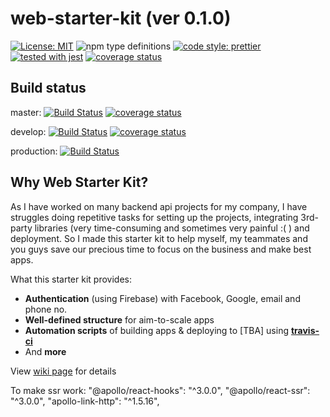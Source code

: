 # web-starter-kit (ver 0.1.0)

[![License: MIT](https://img.shields.io/badge/License-MIT-yellow.svg)](https://opensource.org/licenses/MIT)
![npm type definitions](https://shields-staging.herokuapp.com/npm/types/typescript)
[![code style: prettier](https://img.shields.io/badge/code_style-prettier-ff69b4.svg?style=flat-square)](https://github.com/prettier/prettier)
[![tested with jest](https://img.shields.io/badge/tested_with-jest-99424f.svg)](https://github.com/facebook/jest)
[![coverage status](https://coveralls.io/repos/github/thinhtran3588/web-starter-kit/badge.svg?branch=master)](https://coveralls.io/github/thinhtran3588/web-starter-kit?branch=master)

## Build status

master: [![Build Status](https://travis-ci.com/thinhtran3588/web-starter-kit.svg?branch=master)](https://travis-ci.com/thinhtran3588/web-starter-kit)
[![coverage status](https://coveralls.io/repos/github/thinhtran3588/web-starter-kit/badge.svg?branch=master)](https://coveralls.io/github/thinhtran3588/web-starter-kit?branch=master)

develop: [![Build Status](https://travis-ci.com/thinhtran3588/web-starter-kit.svg?branch=develop)](https://travis-ci.com/thinhtran3588/web-starter-kit)
[![coverage status](https://coveralls.io/repos/github/thinhtran3588/web-starter-kit/badge.svg?branch=develop)](https://coveralls.io/github/thinhtran3588/web-starter-kit?branch=develop)

production: [![Build Status](https://travis-ci.com/thinhtran3588/web-starter-kit.svg?branch=production)](https://travis-ci.com/thinhtran3588/web-starter-kit)

## Why Web Starter Kit?

As I have worked on many backend api projects for my company, I have struggles doing repetitive tasks for setting up the projects, integrating 3rd-party libraries (very time-consuming and sometimes very painful :( ) and deployment. So I made this starter kit to help myself, my teammates and you guys save our precious time to focus on the business and make best apps.

What this starter kit provides:

- **Authentication** (using Firebase) with Facebook, Google, email and phone no.
- **Well-defined structure** for aim-to-scale apps
- **Automation scripts** of building apps & deploying to [TBA] using **[travis-ci](https://travis-ci.com/)**
- And **more**

View [wiki page](https://github.com/thinhtran3588/web-starter-kit/wiki) for details

To make ssr work:
"@apollo/react-hooks": "^3.0.0",
"@apollo/react-ssr": "^3.0.0",
"apollo-link-http": "^1.5.16",
